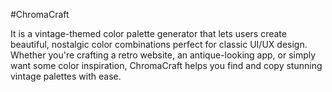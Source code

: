 #ChromaCraft

It is a vintage-themed color palette generator that lets users create beautiful, nostalgic color combinations perfect for classic UI/UX design. Whether you're crafting a retro website, an antique-looking app, or simply want some color inspiration, ChromaCraft helps you find and copy stunning vintage palettes with ease.
